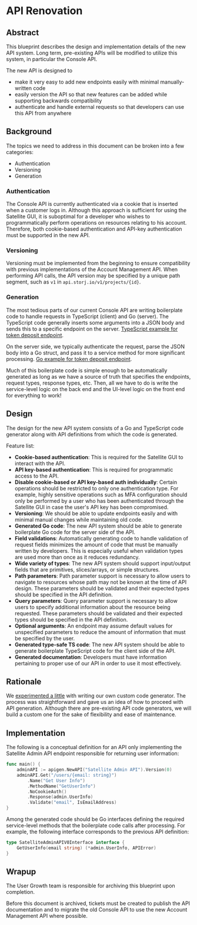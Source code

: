 # API Renovation

## Abstract

This blueprint describes the design and implementation details of the new API system. Long term, pre-existing APIs will be modified to utilize this system, in particular the Console API.

The new API is designed to

* make it very easy to add new endpoints easily with minimal manually-written code
* easily version the API so that new features can be added while supporting backwards compatibility
* authenticate and handle external requests so that developers can use this API from anywhere

## Background

The topics we need to address in this document can be broken into a few categories:

* Authentication
* Versioning
* Generation

### Authentication

The Console API is currently authenticated via a cookie that is inserted when a customer logs in. Although this approach is sufficient for using the Satellite GUI, it is suboptimal for a developer who wishes to programmatically perform operations on resources relating to his account. Therefore, both cookie-based authentication and API-key authentication must be supported in the new API.

### Versioning

Versioning must be implemented from the beginning to ensure compatibility with previous implementations of the Account Management API. When performing API calls, the API version may be specified by a unique path segment, such as `v1` in `api.storj.io/v1/projects/{id}`.

### Generation

The most tedious parts of our current Console API are writing boilerplate code to handle requests in TypeScript (client) and Go (server). The TypeScript code generally inserts some arguments into a JSON body and sends this to a specific endpoint on the server. [TypeScript example for token deposit endpoint](https://github.com/storj/storj/blob/main/web/satellite/src/api/payments.ts#L242-L257).

On the server side, we typically authenticate the request, parse the JSON body into a Go struct, and pass it to a service method for more significant processing. [Go example for token deposit endpoint](https://github.com/storj/storj/blob/main/satellite/console/consoleweb/consoleapi/payments.go#L261-L320).

Much of this boilerplate code is simple enough to be automatically generated as long as we have a source of truth that specifies the endpoints, request types, response types, etc. Then, all we have to do is write the service-level logic on the back end and the UI-level logic on the front end for everything to work!

## Design

The design for the new API system consists of a Go and TypeScript code generator along with API definitions from which the code is generated.

Feature list:

* __Cookie-based authentication__: This is required for the Satellite GUI to interact with the API.
* __API key-based authentication__: This is required for programmatic access to the API.
* __Disable cookie-based or API key-based auth individually__: Certain operations should be restricted to only one authentication type. For example, highly sensitive operations such as MFA configuration should only be performed by a user who has been authenticated through the Satellite GUI in case the user's API key has been compromised.
* __Versioning__: We should be able to update endpoints easily and with minimal manual changes while maintaining old code.
* __Generated Go code__: The new API system should be able to generate boilerplate Go code for the server side of the API.
* __Field validations__: Automatically generating code to handle validation of request fields minimizes the amount of code that must be manually written by developers. This is especially useful when validation types are used more than once as it reduces redundancy.
* __Wide variety of types__: The new API system should support input/output fields that are primitives, slices/arrays, or simple structures.
* __Path parameters__: Path parameter support is necessary to allow users to navigate to resources whose path may not be known at the time of API design. These parameters should be validated and their expected types should be specified in the API definition.
* __Query parameters__: Query parameter support is necessary to allow users to specify additional information about the resource being requested. These parameters should be validated and their expected types should be specified in the API definition.
* __Optional arguments__: An endpoint may assume default values for unspecified parameters to reduce the amount of information that must be specified by the user.
* __Generated type-safe TS code__: The new API system should be able to generate boilerplate TypeScript code for the client side of the API.
* __Generated documentation__: Developers must have information pertaining to proper use of our API in order to use it most effectively.

## Rationale

We [experimented a little](https://github.com/xaresys/storj-api-gen) with writing our own custom code generator. The process was straightforward and gave us an idea of how to proceed with API generation. Although there are pre-existing API code generators, we will build a custom one for the sake of flexibility and ease of maintenance.

## Implementation

The following is a conceptual definition for an API only implementing the Satellite Admin API endpoint responsible for returning user information:
```Go
func main() {
    adminAPI := apigen.NewAPI("Satellite Admin API").Version(0)
    adminAPI.Get("/users/{email: string}")
        .Name("Get User Info")
        .MethodName("GetUserInfo")
        .NoCookieAuth()
        .Response(admin.UserInfo)
        .Validate("email", IsEmailAddress)
}
```
Among the generated code should be Go interfaces defining the required service-level methods that the boilerplate code calls after processing. For example, the following interface corresponds to the previous API definition:
```Go
type SatelliteAdminAPIV0Interface interface {
	GetUserInfo(email string) (*admin.UserInfo, APIError)
}
```

## Wrapup

The User Growth team is responsible for archiving this blueprint upon completion.

Before this document is archived, tickets must be created to publish the API documentation and to migrate the old Console API to use the new Account Management API where possible.
